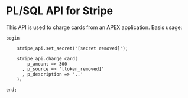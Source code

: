 # PL/SQL API for Stripe

This API is used to charge cards from an APEX application. Basis usage:

```plsql
begin

    stripe_api.set_secret('[secret removed]');
    
    stripe_api.charge_card(
        p_amount => 300
      , p_source => '[token_removed]'
      , p_description => '..'
    );

end;
```
